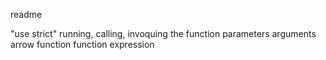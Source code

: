 readme

"use strict"
running, calling, invoquing the function
parameters
arguments
arrow function
function expression